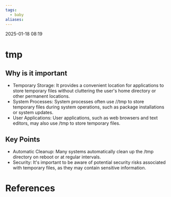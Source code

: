 ```yaml
---
tags:
  - baby
aliases:
---
```

2025-01-18 08:19
# tmp
## Why is it important
- Temporary Storage: It provides a convenient location for applications to store temporary files without cluttering the user's home directory or other permanent locations.
- System Processes: System processes often use //tmp to store temporary files during system operations, such as package installations or system updates.
- User Applications: User applications, such as web browsers and text editors, may also use /tmp to store temporary files.
## Key Points
- Automatic Cleanup: Many systems automatically clean up the /tmp directory on reboot or at regular intervals.
- Security: It's important to be aware of potential security risks associated with temporary files, as they may contain sensitive information.
# References